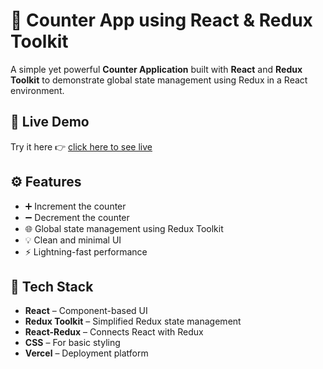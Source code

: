 # 🔢 Counter App using React & Redux Toolkit

A simple yet powerful **Counter Application** built with **React** and **Redux Toolkit** to demonstrate global state management using Redux in a React environment.

## 🚀 Live Demo

Try it here 👉 [click here to see live](https://counter-using-redux-theta.vercel.app)

## ⚙️ Features

- ➕ Increment the counter
- ➖ Decrement the counter
- 🌐 Global state management using Redux Toolkit
- 💡 Clean and minimal UI
- ⚡ Lightning-fast performance

## 🧰 Tech Stack

- **React** – Component-based UI
- **Redux Toolkit** – Simplified Redux state management
- **React-Redux** – Connects React with Redux
- **CSS** – For basic styling
- **Vercel** – Deployment platform


